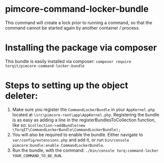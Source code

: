 # pimcore-command-locker-bundle

This command will create a lock prior to running a command, so that the command cannot be started again by another container / process.

# Installing the package via composer

This bundle is easily installed via composer: `composer require torqit/pimcore-command-locker-bundle`

# Steps to setting up the object deleter:

1. Make sure you register the `CommandLockerBundle` in your `AppKernel.php` located at `\src\pimcore-root\app\AppKernel.php`. Registering the bundle is as easy as adding a line in the registerBundlesToCollection function, like so: `$collection->addBundle(new \TorqIT\CommandLockerBundle\CommandLockerBundle);`
2. You will also be required to enable the bundle. Either navigate to `var/config/extensions.php` and add it, or run `bin/console pimcore:bundle:enable CommandLockerBundle`.
3. Run the bundle, with the command: `./bin/console torq:command-locker YOUR_COMMAND_TO_BE_RUN`.
